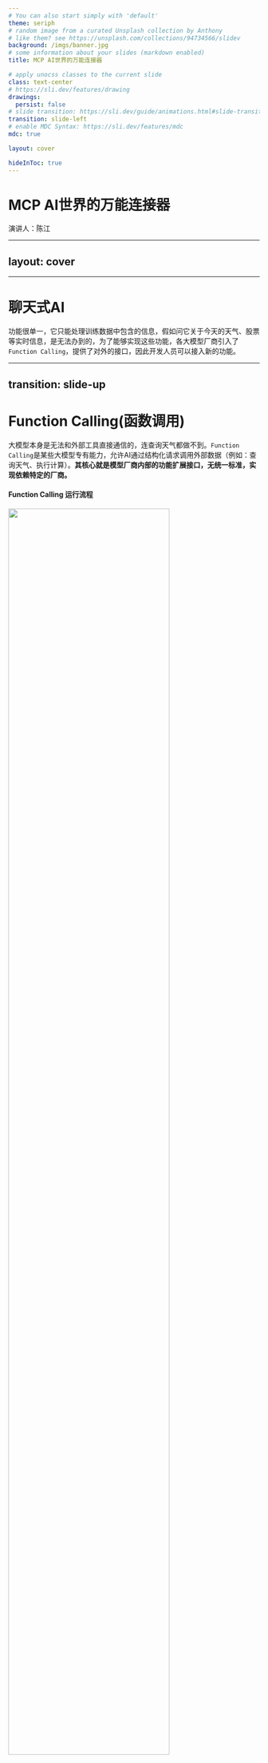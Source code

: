 ```yaml
---
# You can also start simply with 'default'
theme: seriph
# random image from a curated Unsplash collection by Anthony
# like them? see https://unsplash.com/collections/94734566/slidev
background: /imgs/banner.jpg
# some information about your slides (markdown enabled)
title: MCP AI世界的万能连接器

# apply unocss classes to the current slide
class: text-center
# https://sli.dev/features/drawing
drawings:
  persist: false
# slide transition: https://sli.dev/guide/animations.html#slide-transitions
transition: slide-left
# enable MDC Syntax: https://sli.dev/features/mdc
mdc: true

layout: cover

hideInToc: true
---
```


# MCP AI世界的万能连接器

演讲人：陈江

---
layout: cover
---

<Toc/>

---

# 聊天式AI


<ApiDemo apiName="OpenAI Chat API" :autoPlay="false" />

<div v-click  class="mt-4 font-size-[14px] color-gray-500">

  功能很单一，它只能处理训练数据中包含的信息，假如问它关于今天的天气、股票等实时信息，是无法办到的，为了能够实现这些功能，各大模型厂商引入了`Function Calling`，提供了对外的接口，因此开发人员可以接入新的功能。
</div>

---
transition: slide-up
---

# Function Calling(函数调用)

<div v-click>

大模型本身是无法和外部工具直接通信的，连查询天气都做不到。<code>Function Calling</code>是某些大模型专有能力，允许AI通过结构化请求调用外部数据（例如：查询天气、执行计算）。<b>其核心就是模型厂商内部的功能扩展接口，无统一标准，实现依赖特定的厂商。</b>

</div>

<div v-click >
  <h4 class="color-orange mb-2"> Function Calling 运行流程</h4>

  <img class="m-auto" src="/public/imgs/function-calling.png" width="80%"/>

  <div class="mt-8 font-size-[14px]">

  通过创建一个外部函数作为中介，一边传递大模型的请求，另外一边调用外部工具，从而使大模型间接处理外部信息，相当于大模型具备外部工具调用能力。
  
  </div>
</div>

--- 

# Function Calling 代码中描述

<div class="grid grid-cols-2 gap-5 h-[70%]">

  ```json {maxHeight:500}
  {
    "tools": [
      {
        "type": "function",
        "function": {
          "name": "Get_Weather_For_City",
          "description": "获取指定城市的天气",
          "parameters": {
            "type": "object",
            "properties": {
              "cityName": {
                "type": "string",
                "description": "城市名"
              }
            }
          }
        }
      }
    ]
  }
  ```

  ```js {maxHeight:500}
  async function Get_Weather_For_City({ city }) {
    const apiKey = 'YOUR_API_KEY' // 从 OpenWeatherMap 或其他天气服务申请
    const url = `https://api.openweathermap.org/data/2.5/weather?q=${encodeURIComponent(city)}&appid=${apiKey}&units=metric`

    try {
      const response = await fetch(url)
      const data = await response.json()

      if (response.ok) {
        return {
          city: data.name,
          temperature: data.main.temp,
          weather: data.weather[0].description,
          humidity: data.main.humidity,
          wind_speed: data.wind.speed
        }
      } 
    } 
  }

  ```
</div>

<div v-click class="mt-4">
  <span style="font-size: 14px">

  每实现一个功能都要编写一个外部函数，另外为了让大模型认识这些函数，还需要额外的为每个外部函数`JSON Schema`格式说明，此外还需要为函数设计一个提示词`description`，才能提高`Function Calling`相应的准确率。

  </span>
</div>

---

# MCP的定义
<div v-click>
MCP（Model Context Protocol）2024年11月推出的<b>标准化协议</b>，它旨在标准化语言模型与外部数据源和工具之间的交互方式。简单来说，它就像AI世界的“USB-C”接口，提供了一个统一的连接的标准，让AI模型能够更轻松地访问实时数据、执行操作或与各种系统集成。
</div>


<div v-click class="mt-10 flex justify-center">
  <img src="/imgs/mcp.png" width="60%"/>
</div>


---

# MCP到底是什么

本质上，MCP解决了AI模型的一大痛点：**它们通常只知道训练时学到的东西，很难获取到实时信息或者执行实际操作。**

<div v-click class="font-size-[14px]">
假设你是老板，AI是你的新员工。这位员工刚刚毕业，经验不足，知识有限，你交代的任务，他可能缺乏完成任务所需的工具或者信息。这时，MCP就像是一个工具箱或者仓库。
<div v-click class="mt-2">
  <img class="m-auto" src="/public/imgs/ai-mcp.png" width='80%' />
</div>

</div>


<div class="grid grid-cols-2 gap-2" v-click>

<div class="font-size-[14px]">

  <span><b class="color-blue mb-2">举例：</b>假设你想让AI帮你管理github项目:</span>

  1. 你设置了一个MCP服务器，连接到`github API`
  2. 当你用MCP客户端等工具去访问“最近有哪些issue”
  3. MCP客户端通过`MCP Server`从`github`获取最新的数据
  4. 然后基于实时信息给你分析报告

</div>

<img src="/imgs/mcp-github.png" width="80%" class="mt-2"/>

</div>

---

# MCP代码中描述

<div class="grid grid-cols-1 h-[90%]"> 

```js {maxHeight:500}
 import {CallToolRequestSchema, ListToolsRequestSchema } from '@modelcontextprotocol/sdk/types.js';
 
     this.server.setRequestHandler(ListToolsRequestSchema, async () => ({
      tools: [{
         {
          name: 'Get_Weather_For_City',
          description: '获取指定城市的天气',
          inputSchema: {
            type: 'object',
            properties: {
              cityName: {
                type: 'string',
                description: '城市名称',
              },
            },
            required: ['cityName'],
          },
        },
      }]
     })


    this.server.setRequestHandler(CallToolRequestSchema, async (request) => {
      switch (request.params.name) {
        // ...
        case 'Get_Weather_For_City':
          return await this.handleGetWeather(request.params.arguments);
      }
    });


   private async handleGetWeather(args: any) {
    if (!args.cityName) {
      throw new McpError(ErrorCode.InvalidParams, '城市名称不能为空');
    }
 
      const response = await fetch(url)
      const data = await response.json()

      return {
        content: [
          {
            type: 'text',
            text: JSON.stringify(data, null, 2),
          },
        ],
      };
    }
```

</div>

---

# MCP工作流程演示

<div class="flex justify-center">
  <MCPCallFlowExplainer />
</div>

---

# MCP总体架构

MCP统一采用分布式架构，分为客户端Client和服务端Server两部分，一个MCP host应用可以链接多个MCP Server。

<div class="grid grid-cols-2 gap-10">
  <img  v-click src="/imgs/mcp-theory.jpg"/>
  <img v-click src="/imgs/mcp-app.gif" width="80%"/>
</div>


---

# MCP核心优势

<div>

  MCP 的核心优势在于统一了各家大模型原本差异化的 `Function Calling` 标准，形成通用协议。能兼容市面上几乎所有主流大模型，堪称 AI 领域的“USB-C 接口”。
  <p v-mark="{ at: 1, color: 'red', type: 'underline' }">MCP 解决了模型与外部工具、数据源间的兼容性问题，开发者只需按协议开发一次接口，即可被多模型调用。</p>
  避免了开发者为不同的平台重复开发逻辑，避免重复造轮子。

</div>


<div v-click="2" class="font-size-[14px] mt-8">
  相关网址:

- [MCP Client (Cherry Studio)客户端](https://cherry-ai.com/)
- [Cursor](https://www.cursor.com/cn)
- [MCP Server](https://mcp.so/servers)
- [smithery](https://smithery.ai/)

</div> 

---
layout: cover
background: /imgs/banner.jpg
hideInToc: true
---

# 谢谢